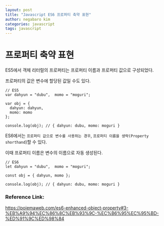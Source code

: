```yaml
---
layout: post
title: "Javascript ES6 프로퍼티 축약 표현"
author: negabaro kim
categories: javascript
tags: javascript
---
```


# 프로퍼티 축약 표현

ES5에서 객체 리터럴의 프로퍼티는 프로퍼티 이름과 프로퍼티 값으로 구성되었다.

프로퍼티의 값은 변수에 할당된 값일 수도 있다.

```
// ES5
var dahyun = "dubu",  momo = "moguri";

var obj = {
  dahyun: dahyun,
  momo: momo
};

console.log(obj); // { dahyun: dubu, momo: moguri }
```

ES6에서는 `프로퍼티 값으로 변수를 사용하는 경우`, `프로퍼티 이름을 생략(Property shorthand`)할 수 있다.

이때 프로퍼티 이름은 변수의 이름으로 자동 생성된다.

```
// ES6
let dahyun = "dubu",  momo = "moguri";

const obj = { dahyun, momo };

console.log(obj); // { dahyun: dubu, momo: moguri }
```

### Reference Link:

https://poiemaweb.com/es6-enhanced-object-property#3-%EB%A9%94%EC%86%8C%EB%93%9C-%EC%B6%95%EC%95%BD-%ED%91%9C%ED%98%84

